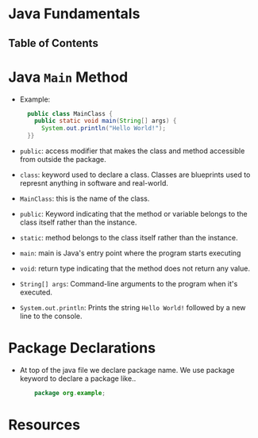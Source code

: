 # Java Fundamentals

## Table of Contents

# Java `Main` Method

- Example:

  ```java
    public class MainClass {
      public static void main(String[] args) {
        System.out.println("Hello World!");
    }}
  ```

- `public`: access modifier that makes the class and method accessible from outside the package.
- `class`: keyword used to declare a class. Classes are blueprints used to represnt anything in software and real-world.
- `MainClass`: this is the name of the class.
- `public`: Keyword indicating that the method or variable belongs to the class itself rather than the instance.
- `static`: method belongs to the class itself rather than the instance.
- `main`: main is Java's entry point where the program starts executing
- `void`: return type indicating that the method does not return any value.
- `String[] args`: Command-line arguments to the program when it's executed.
- `System.out.println`: Prints the string `Hello World!` followed by a new line to the console.

# Package Declarations

- At top of the java file we declare package name. We use package keyword to declare a package like..

  ```java
      package org.example;
  ```

# Resources
